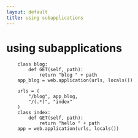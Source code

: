 ```yaml
---
layout: default
title: using subapplications
---
```


# using subapplications

        class blog:
            def GET(self, path):
                return "blog " + path
        app_blog = web.application(urls, locals())
        
        urls = (
            "/blog", app_blog,
            "/(.*)", "index"
        )
        class index:
            def GET(self, path):
                return "hello " + path
        app = web.application(urls, locals())
